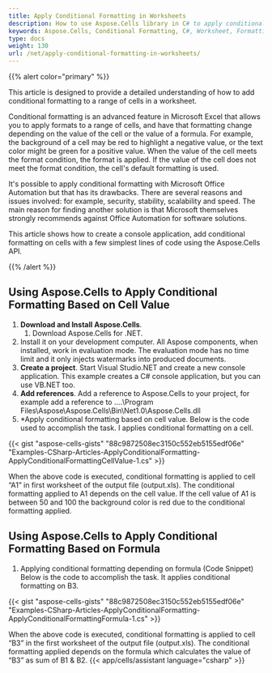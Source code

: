 ```yaml
---
title: Apply Conditional Formatting in Worksheets
description: How to use Aspose.Cells library in C# to apply conditional formatting in worksheets. By adjusting these criteria, you have more control over how cells look and appear.
keywords: Aspose.Cells, Conditional Formatting, C#, Worksheet, Formatting
type: docs
weight: 130
url: /net/apply-conditional-formatting-in-worksheets/
---
```


{{% alert color="primary" %}}

This article is designed to provide a detailed understanding of how to add conditional formatting to a range of cells in a worksheet.

Conditional formatting is an advanced feature in Microsoft Excel that allows you to apply formats to a range of cells, and have that formatting change depending on the value of the cell or the value of a formula. For example, the background of a cell may be red to highlight a negative value, or the text color might be green for a positive value. When the value of the cell meets the format condition, the format is applied. If the value of the cell does not meet the format condition, the cell's default formatting is used.

It's possible to apply conditional formatting with Microsoft Office Automation but that has its drawbacks. There are several reasons and issues involved: for example, security, stability, scalability and speed. The main reason for finding another solution is that Microsoft themselves strongly recommends against Office Automation for software solutions.

This article shows how to create a console application, add conditional formatting on cells with a few simplest lines of code using the Aspose.Cells API.

{{% /alert %}}

## **Using Aspose.Cells to Apply Conditional Formatting Based on Cell Value**

1. **Download and Install Aspose.Cells**.
   1. Download Aspose.Cells for .NET.
1. Install it on your development computer.
   All Aspose components, when installed, work in evaluation mode. The evaluation mode has no time limit and it only injects watermarks into produced documents.
1. **Create a project**.
   Start Visual Studio.NET and create a new console application. This example creates a C# console application, but you can use VB.NET too.
1. **Add references**.
   Add a reference to Aspose.Cells to your project, for example add a reference to ….\Program Files\Aspose\Aspose.Cells\Bin\Net1.0\Aspose.Cells.dll
1. *Apply conditional formatting based on cell value.
   Below is the code used to accomplish the task. I applies conditional formatting on a cell.

{{< gist "aspose-cells-gists" "88c9872508ec3150c552eb5155edf06e" "Examples-CSharp-Articles-ApplyConditionalFormatting-ApplyConditionalFormattingCellValue-1.cs" >}}

When the above code is executed, conditional formatting is applied to cell “A1” in first worksheet of the output file (output.xls). The conditional formatting applied to A1 depends on the cell value. If the cell value of A1 is between 50 and 100 the background color is red due to the conditional formatting applied.

## **Using Aspose.Cells to Apply Conditional Formatting Based on Formula**

1. Applying conditional formatting depending on formula (Code Snippet)
   Below is the code to accomplish the task. It applies conditional formatting on B3.

{{< gist "aspose-cells-gists" "88c9872508ec3150c552eb5155edf06e" "Examples-CSharp-Articles-ApplyConditionalFormatting-ApplyConditionalFormattingFormula-1.cs" >}}

When the above code is executed, conditional formatting is applied to cell “B3” in the first worksheet of the output file (output.xls). The conditional formatting applied depends on the formula which calculates the value of “B3” as sum of B1 & B2.
{{< app/cells/assistant language="csharp" >}}